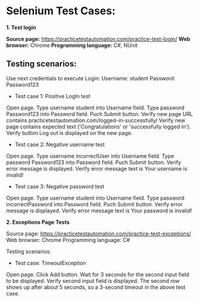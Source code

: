 ﻿# Selenium Test Cases:

 **1.  Test login**

**Source page:** https://practicetestautomation.com/practice-test-login/
**Web browser:** Chrome
**Programming language:** C#, NUnit

## Testing scenarios:

Use next credentials to execute Login:
Username: student
Password: Password123

 - Test case 1: Positive LogIn test
 
Open page.
Type username student into Username field.
Type password Password123 into Password field.
Puch Submit button.
Verify new page URL contains practicetestautomation.com/logged-in-successfully/
Verify new page contains expected text ('Congratulations' or 'successfully logged in').
Verify button Log out is displayed on the new page.

 - Test case 2: Negative username test

Open page.
Type username incorrectUser into Username field.
Type password Password123 into Password field.
Puch Submit button.
Verify error message is displayed.
Verify error message text is Your username is invalid!

 - Test case 3: Negative password test
 
Open page.
Type username student into Username field.
Type password incorrectPassword into Password field.
Puch Submit button.
Verify error message is displayed.
Verify error message text is Your password is invalid!

 **2. Exceptions Page Tests**

Source page: https://practicetestautomation.com/practice-test-exceptions/
Web browser: Chrome
Programming language: C#

Testing scenarios:

 - Test case: TimeoutException

Open page.
Click Add button.
Wait for 3 seconds for the second input field to be displayed.
Verify second input field is displayed.
The second row shows up after about 5 seconds, so a 3-second timeout in the above test case.
